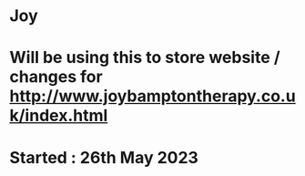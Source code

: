 # Joy
# Will be using this to store website / changes for http://www.joybamptontherapy.co.uk/index.html
# Started : 26th May 2023
